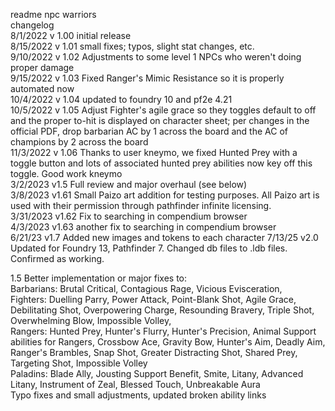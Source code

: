 readme
npc warriors  
changelog  
8/1/2022 v 1.00 initial release  
8/15/2022 v 1.01 small fixes; typos, slight stat changes, etc.  
9/10/2022 v 1.02 Adjustments to some level 1 NPCs who weren't doing proper damage  
9/15/2022 v 1.03 Fixed Ranger's Mimic Resistance so it is properly automated now  
10/4/2022 v 1.04 updated to foundry 10 and pf2e 4.21  
10/5/2022 v 1.05 Adjust Fighter's agile grace so they toggles default to off and the proper to-hit is displayed on character sheet; per changes in the official PDF, drop barbarian AC by 1 across the board and the AC of champions by 2 across the board  
11/3/2022 v 1.06 Thanks to user kneymo, we fixed Hunted Prey with a toggle button and lots of associated hunted prey abilities now key off this toggle. Good work kneymo  
3/2/2023 v1.5  Full review and major overhaul (see below)  
3/8/2023 v1.61  Small Paizo art addition for testing purposes. All Paizo art is used with their permission through pathfinder infinite licensing.  
3/31/2023 v1.62 Fix to searching in compendium browser  
4/3/2023 v1.63 another fix to searching in compendium browser  
6/21/23 v1.7 Added new images and tokens to each character
7/13/25 v2.0 Updated for Foundry 13, Pathfinder 7. Changed db files to .ldb files. Confirmed as working.

1.5
Better implementation or major fixes to:  
    Barbarians: Brutal Critical, Contagious Rage, Vicious Evisceration,  
    Fighters: Duelling Parry, Power Attack, Point-Blank Shot, Agile Grace, Debilitating Shot, Overpowering Charge, Resounding Bravery, Triple Shot, Overwhelming Blow, Impossible Volley,   
     Rangers:  Hunted Prey, Hunter's Flurry, Hunter's Precision, Animal Support abilities for Rangers, Crossbow Ace, Gravity Bow, Hunter's Aim, Deadly Aim, Ranger's Brambles, Snap Shot, Greater Distracting Shot, Shared Prey, Targeting Shot, Impossible Volley  
    Paladins: Blade Ally, Jousting Support Benefit, Smite, Litany, Advanced Litany, Instrument of Zeal, Blessed Touch, Unbreakable Aura  
Typo fixes and small adjustments, updated broken ability links  

   


